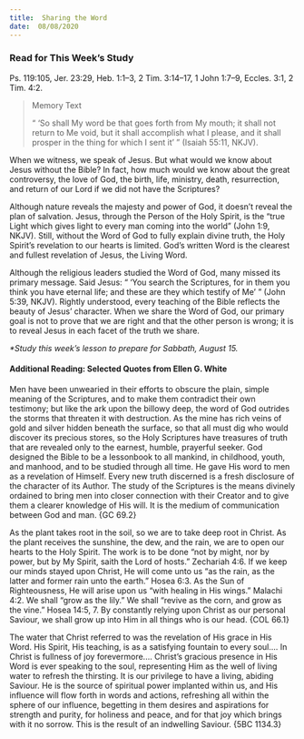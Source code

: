 ```yaml
---
title:  Sharing the Word
date:  08/08/2020
---
```


### Read for This Week’s Study
Ps. 119:105, Jer. 23:29, Heb. 1:1–3, 2 Tim. 3:14–17, 1 John 1:7–9, Eccles. 3:1, 2 Tim. 4:2.

> <p>Memory Text</p>
> “ ‘So shall My word be that goes forth from My mouth; it shall not return to Me void, but it shall accomplish what I please, and it shall prosper in the thing for which I sent it’ ” (Isaiah 55:11, NKJV).

When we witness, we speak of Jesus. But what would we know about Jesus without the Bible? In fact, how much would we know about the great controversy, the love of God, the birth, life, ministry, death, resurrection, and return of our Lord if we did not have the Scriptures?

Although nature reveals the majesty and power of God, it doesn’t reveal the plan of salvation. Jesus, through the Person of the Holy Spirit, is the “true Light which gives light to every man coming into the world” (John 1:9, NKJV). Still, without the Word of God to fully explain divine truth, the Holy Spirit’s revelation to our hearts is limited. God’s written Word is the clearest and fullest revelation of Jesus, the Living Word.

Although the religious leaders studied the Word of God, many missed its primary message. Said Jesus: “ ‘You search the Scriptures, for in them you think you have eternal life; and these are they which testify of Me’ ” (John 5:39, NKJV). Rightly understood, every teaching of the Bible reflects the beauty of Jesus’ character. When we share the Word of God, our primary goal is not to prove that we are right and that the other person is wrong; it is to reveal Jesus in each facet of the truth we share.

_*Study this week’s lesson to prepare for Sabbath, August 15._

#### Additional Reading: Selected Quotes from Ellen G. White

Men have been unwearied in their efforts to obscure the plain, simple meaning of the Scriptures, and to make them contradict their own testimony; but like the ark upon the billowy deep, the word of God outrides the storms that threaten it with destruction. As the mine has rich veins of gold and silver hidden beneath the surface, so that all must dig who would discover its precious stores, so the Holy Scriptures have treasures of truth that are revealed only to the earnest, humble, prayerful seeker. God designed the Bible to be a lessonbook to all mankind, in childhood, youth, and manhood, and to be studied through all time. He gave His word to men as a revelation of Himself. Every new truth discerned is a fresh disclosure of the character of its Author. The study of the Scriptures is the means divinely ordained to bring men into closer connection with their Creator and to give them a clearer knowledge of His will. It is the medium of communication between God and man. {GC 69.2}

As the plant takes root in the soil, so we are to take deep root in Christ. As the plant receives the sunshine, the dew, and the rain, we are to open our hearts to the Holy Spirit. The work is to be done “not by might, nor by power, but by My Spirit, saith the Lord of hosts.” Zechariah 4:6. If we keep our minds stayed upon Christ, He will come unto us “as the rain, as the latter and former rain unto the earth.” Hosea 6:3. As the Sun of Righteousness, He will arise upon us “with healing in His wings.” Malachi 4:2. We shall “grow as the lily.” We shall “revive as the corn, and grow as the vine.” Hosea 14:5, 7. By constantly relying upon Christ as our personal Saviour, we shall grow up into Him in all things who is our head. {COL 66.1}

The water that Christ referred to was the revelation of His grace in His Word. His Spirit, His teaching, is as a satisfying fountain to every soul.... In Christ is fullness of joy forevermore.... Christ’s gracious presence in His Word is ever speaking to the soul, representing Him as the well of living water to refresh the thirsting. It is our privilege to have a living, abiding Saviour. He is the source of spiritual power implanted within us, and His influence will flow forth in words and actions, refreshing all within the sphere of our influence, begetting in them desires and aspirations for strength and purity, for holiness and peace, and for that joy which brings with it no sorrow. This is the result of an indwelling Saviour. {5BC 1134.3}